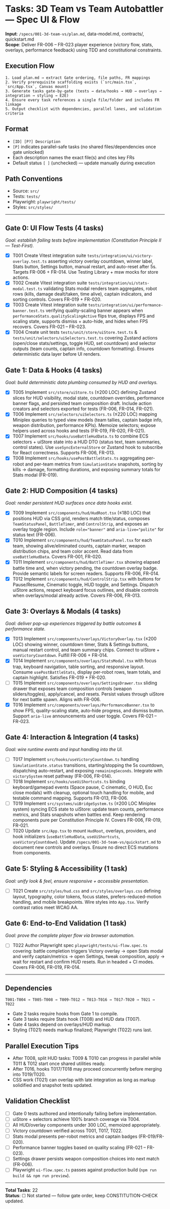 # Tasks: 3D Team vs Team Autobattler — Spec UI & Flow

**Input**: `/specs/001-3d-team-vs/plan.md`, data-model.md, contracts/, quickstart.md  
**Scope**: Deliver FR-006 – FR-023 player experience (victory flow, stats, overlays, performance feedback) using TDD and constitutional constraints.

## Execution Flow
```
1. Load plan.md → extract Gate ordering, file paths, FR mappings
2. Verify prerequisite scaffolding exists (`src/main.tsx`, `src/App.tsx`, Canvas mount)
3. Generate tasks gate-by-gate (tests → data/hooks → HUD → overlays → integration → styling → E2E)
4. Ensure every task references a single file/folder and includes FR linkage
5. Output checklist with dependencies, parallel lanes, and validation criteria
```

## Format
- `[ID] [P?] Description`
- `[P]` indicates parallel-safe tasks (no shared files/dependencies once gate unlocked)
- Each description names the exact file(s) and cites key FRs
- Default status `[ ]` (unchecked) — update manually during execution

## Path Conventions
- Source: `src/`
- Tests: `tests/`
- Playwright: `playwright/tests/`
- Styles: `src/styles/`

---

## Gate 0: UI Flow Tests (4 tasks)
*Goal: establish failing tests before implementation (Constitution Principle II — Test-First).*

- [x] T001 Create Vitest integration suite `tests/integration/ui/victory-overlay.test.ts` asserting victory overlay countdown, winner label, Stats button, Settings button, manual restart, and auto-reset after 5s. Targets FR-006 + FR-014. Use Testing Library + msw mocks for store actions.
- [x] T002 Create Vitest integration suite `tests/integration/ui/stats-modal.test.ts` validating Stats modal renders team aggregates, robot rows (kills, damage dealt/taken, time alive), captain indicators, and sorting controls. Covers FR-019 + FR-020.
- [x] T003 Create Vitest integration suite `tests/integration/ui/performance-banner.test.ts` verifying quality-scaling banner appears when `performanceStats.qualityScalingActive` flips true, displays FPS and scaling state, supports dismiss + auto-hide, and hides when FPS recovers. Covers FR-021 – FR-023.
- [x] T004 Create unit tests `tests/unit/store/uiStore.test.ts` & `tests/unit/selectors/uiSelectors.test.ts` covering Zustand actions (open/close stats/settings, toggle HUD, set countdown) and selector outputs (team counts, captain info, countdown formatting). Ensures deterministic data layer before UI renders.

## Gate 1: Data & Hooks (4 tasks)
*Goal: build deterministic data plumbing consumed by HUD and overlays.*

- [x] T005 Implement `src/store/uiStore.ts` (≤200 LOC) defining Zustand slices for HUD visibility, modal state, countdown overrides, performance banner flags, and persisted team composition draft. Include action creators and selectors exported for tests (FR-006, FR-014, FR-021).
- [x] T006 Implement `src/selectors/uiSelectors.ts` (≤220 LOC) mapping Miniplex queries to typed view models (team tallies, captain badge info, weapon distribution, performance KPIs). Memoize selectors; expose helpers used across hooks and tests (FR-019, FR-020, FR-021).
- [x] T007 Implement `src/hooks/useBattleHudData.ts` to combine ECS selectors + uiStore state into a HUD DTO (status text, team summaries, control states). Use `useSyncExternalStore` or Zustand hook to subscribe for React correctness. Supports FR-006, FR-013.
- [x] T008 Implement `src/hooks/usePostBattleStats.ts` aggregating per-robot and per-team metrics from `SimulationState` snapshots, sorting by kills → damage, formatting durations, and exposing summary totals for Stats modal (FR-019).

## Gate 2: HUD Composition (4 tasks)
*Goal: render persistent HUD surfaces once data hooks exist.*

- [x] T009 Implement `src/components/hud/HudRoot.tsx` (≤180 LOC) that positions HUD via CSS grid, renders match title/status, composes `TeamStatusPanel`, `BattleTimer`, and `ControlStrip`, and exposes an overlay toggle region. Include `role="banner"` and `aria-live="polite"` for status text (FR-006).
- [x] T010 Implement `src/components/hud/TeamStatusPanel.tsx` for each team, showing alive/eliminated counts, captain marker, weapon distribution chips, and team color accent. Read data from `useBattleHudData`. Covers FR-001, FR-020.
- [x] T011 Implement `src/components/hud/BattleTimer.tsx` showing elapsed battle time and, when victory pending, the countdown overlay badge. Provide semantic labels for screen readers. Supports FR-006, FR-014.
- [x] T012 Implement `src/components/hud/ControlStrip.tsx` with buttons for Pause/Resume, Cinematic toggle, HUD toggle, and Settings. Dispatch uiStore actions, respect keyboard focus outlines, and disable controls when overlays/modal already active. Covers FR-006, FR-013.

## Gate 3: Overlays & Modals (4 tasks)
*Goal: deliver pop-up experiences triggered by battle outcomes & performance state.*

- [x] T013 Implement `src/components/overlays/VictoryOverlay.tsx` (≤200 LOC) showing winner, countdown timer, Stats & Settings buttons, manual restart control, and team summary chips. Connect to uiStore + `useVictoryCountdown`. Fulfill FR-006 + FR-014.
- [x] T014 Implement `src/components/overlays/StatsModal.tsx` with focus trap, keyboard navigation, table sorting, and responsive layout. Consume `usePostBattleStats`, display per-robot rows, team totals, and captain highlight. Satisfies FR-019 + FR-020.
- [ ] T015 Implement `src/components/overlays/SettingsDrawer.tsx` sliding drawer that exposes team composition controls (weapon sliders/toggles), apply/cancel, and resets. Persist values through uiStore for next battle spawn. Aligns with FR-006.
- [x] T016 Implement `src/components/overlays/PerformanceBanner.tsx` to show FPS, quality-scaling state, auto-hide progress, and dismiss button. Support `aria-live` announcements and user toggle. Covers FR-021 – FR-023.

## Gate 4: Interaction & Integration (4 tasks)
*Goal: wire runtime events and input handling into the UI.*

- [ ] T017 Implement `src/hooks/useVictoryCountdown.ts` handling `SimulationState.status` transitions, starting/stopping the 5s countdown, dispatching auto-restart, and exposing `remainingSeconds`. Integrate with `victorySystem` reset pathway (FR-006, FR-014).
- [ ] T018 Implement `src/hooks/useUiShortcuts.ts` binding keyboard/gamepad events (Space pause, C cinematic, O HUD, Esc close modals) with cleanup, optional touch handling for mobile, and testable command mapping. Supports FR-013, FR-006.
- [ ] T019 Implement `src/systems/uiBridgeSystem.ts` (≤200 LOC Miniplex system) syncing ECS state to uiStore: update team counts, performance metrics, and Stats snapshots when battles end. Keep rendering components pure per Constitution Principle IV. Covers FR-006, FR-019, FR-021.
- [ ] T020 Update `src/App.tsx` to mount `HudRoot`, overlays, providers, and hook initializers (`useBattleHudData`, `useUiShortcuts`, `useVictoryCountdown`). Update `/specs/001-3d-team-vs/quickstart.md` to document new controls and overlays. Ensure no direct ECS mutations from components.

## Gate 5: Styling & Accessibility (1 task)
*Goal: unify look & feel, ensure responsive + accessible presentation.*

- [ ] T021 Create `src/styles/hud.css` and `src/styles/overlays.css` defining layout, typography, color tokens, focus states, prefers-reduced-motion handling, and mobile breakpoints. Wire styles into `App.tsx`. Verify contrast ratios meet WCAG AA.

## Gate 6: End-to-End Validation (1 task)
*Goal: prove the complete player flow via browser automation.*

- [ ] T022 Author Playwright spec `playwright/tests/ui-flow.spec.ts` covering: battle completion triggers Victory overlay → open Stats modal and verify captain/metrics → open Settings, tweak composition, apply → wait for restart and confirm HUD resets. Run in headed + CI modes. Covers FR-006, FR-019, FR-014.

---

## Dependencies
```
T001-T004 → T005-T008 → T009-T012 → T013-T016 → T017-T020 → T021 → T022
```
- Gate 2 tasks require hooks from Gate 1 to compile.
- Gate 3 tasks require Stats hook (T008) and HUD data (T007).
- Gate 4 tasks depend on overlays/HUD markup.
- Styling (T021) needs markup finalized; Playwright (T022) runs last.

## Parallel Execution Tips
- After T008, split HUD tasks: T009 & T010 can progress in parallel while T011 & T012 start once shared utilities ready.
- After T016, hooks T017/T018 may proceed concurrently before merging into T019/T020.
- CSS work (T021) can overlap with late integration as long as markup solidified and snapshot tests updated.

## Validation Checklist
- [ ] Gate 0 tests authored and intentionally failing before implementation.
- [ ] uiStore + selectors achieve 100% branch coverage via T004.
- [ ] All HUD/overlay components under 300 LOC, memoized appropriately.
- [ ] Victory countdown verified across T001, T017, T022.
- [ ] Stats modal presents per-robot metrics and captain badges (FR-019/FR-020).
- [ ] Performance banner toggles based on quality scaling (FR-021 – FR-023).
- [ ] Settings drawer persists weapon composition choices into next match (FR-006).
- [ ] Playwright `ui-flow.spec.ts` passes against production build (`npm run build && npm run preview`).

---

**Total Tasks**: 22  
**Status**: ☐ Not started — follow gate order, keep CONSTITUTION-CHECK updated.
